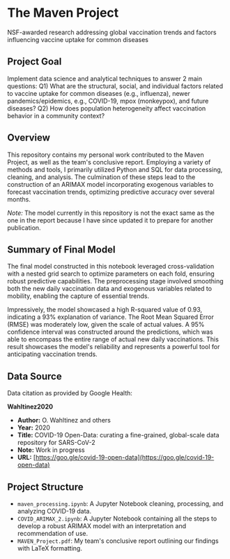 # The Maven Project
NSF-awarded research addressing global vaccination trends and factors influencing vaccine uptake for common diseases

## Project Goal
Implement data science and analytical techniques to answer 2 main questions:
Q1) What are the structural, social, and individual factors related to vaccine uptake for common diseases (e.g., influenza), newer pandemics/epidemics, e.g., COVID-19, mpox (monkeypox), and future diseases? 
Q2) How does population heterogeneity affect vaccination behavior in a community context? 

## Overview
This repository contains my personal work contributed to the Maven Project, as well as the team's conclusive report. Employing a variety of methods and tools, I primarily utilized Python and SQL for data processing, cleaning, and analysis. The culmination of these steps lead to the construction of an ARIMAX model incorporating exogenous variables to forecast vaccination trends, optimizing predictive accuracy over several months. 

*Note:* The model currently in this repository is not the exact same as the one in the report because I have since updated it to prepare for another publication. 

## Summary of Final Model
The final model constructed in this notebook leveraged cross-validation with a nested grid search to optimize parameters on each fold, ensuring robust predictive capabilities. The preprocessing stage involved smoothing both the new daily vaccination data and exogenous variables related to mobility, enabling the capture of essential trends. 

Impressively, the model showcased a high R-squared value of 0.93, indicating a 93% explanation of variance. The Root Mean Squared Error (RMSE) was moderately low, given the scale of actual values. A 95% confidence interval was constructed around the predictions, which was able to encompass the entire range of actual new daily vaccinations. This result showcases the model's reliability and represents a powerful tool for anticipating vaccination trends.

## Data Source
Data citation as provided by Google Health: 

**Wahltinez2020**
- **Author:** O. Wahltinez and others
- **Year:** 2020
- **Title:** COVID-19 Open-Data: curating a fine-grained, global-scale data repository for SARS-CoV-2
- **Note:** Work in progress
- **URL:** [https://goo.gle/covid-19-open-data](https://goo.gle/covid-19-open-data)

## Project Structure
  - `maven_processing.ipynb`: A Jupyter Notebook cleaning, processing, and analyzing COVID-19 data.
  - `COVID_ARIMAX_2.ipynb`: A Jupyter Notebook containing all the steps to develop a robust ARIMAX model with an interpretation and recommendation of use.
  - `MAVEN_Project.pdf`: My team's conclusive report outlining our findings with LaTeX formatting. 
